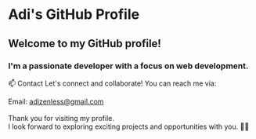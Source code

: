 # Adi's GitHub Profile

## Welcome to my GitHub profile! 
### I'm a passionate developer with a focus on web development.

📫 Contact
Let's connect and collaborate! You can reach me via:

Email: adizenless@gmail.com <br />
<br />
Thank you for visiting my profile. <br /> 
I look forward to exploring exciting projects and opportunities with you. 🤝🌐
